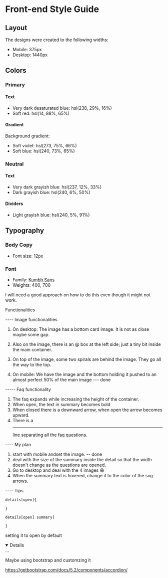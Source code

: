 # Front-end Style Guide

## Layout

The designs were created to the following widths:

- Mobile: 375px
- Desktop: 1440px

## Colors

### Primary

#### Text

- Very dark desaturated blue: hsl(238, 29%, 16%)
- Soft red: hsl(14, 88%, 65%)

#### Gradient

Background gradient:

- Soft violet: hsl(273, 75%, 66%)
- Soft blue: hsl(240, 73%, 65%)

### Neutral

#### Text

- Very dark grayish blue: hsl(237, 12%, 33%)
- Dark grayish blue: hsl(240, 6%, 50%)

#### Dividers

- Light grayish blue: hsl(240, 5%, 91%)

## Typography

### Body Copy

- Font size: 12px

### Font

- Family: [Kumbh Sans](https://fonts.google.com/specimen/Kumbh+Sans)
- Weights: 400, 700



<!-- my planning -->

I will need a good approach on how to do this even though it might not work.

Functionalities

---- Image functionalities

1. On desktop: The image has a bottom card image. It is not as close maybe some gap.
2. Also on the image, there is an  @ box at the left side; just a tiny bit inside the main container.
3. On top of the image, some two spirals are behind the image. They go all the way to the top. 

1. On mobile: We have the image and the bottom holding it pushed to an almost perfect 50% of the main image --- done

----- Faq functionality

1. The faq expands while increasing the height of the container. 
2. When open, the text in summary becomes bold
3. When closed there is a downward arrow, when open the arrow becomes upward. 
4. There is a <hr> line separating all the faq questions. 

---- My plan

1. start with mobile andset the image. -- done
2. deal with the size of the summary inside the detail so that the width doesn't change as the questions are opened. 
3. Go to desktop and deal with the 4 images 😆
4. When the summary text is hovered, change it to the color of the svg arrows. 


---- Tips

```
details[open]{

}

details[open] summary{

}
```

setting it to open by default 

<details open>
...

</details>

Maybe using bootstrap and customzing it

https://getbootstrap.com/docs/5.2/components/accordion/
